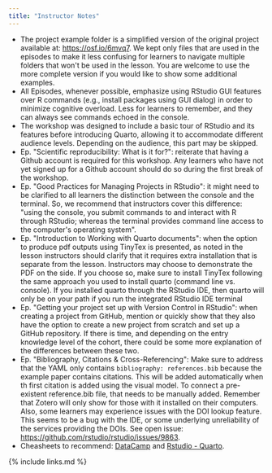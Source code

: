 ```yaml
---
title: "Instructor Notes"
---
```

- The project example folder is a simplified version of the original project available at: https://osf.io/6mvq7. We kept only files that are used in the episodes to make it less confusing for learners to navigate multiple folders that won't be used in the lesson. You are welcome to use the more complete version if you would like to show some additional examples.
- All Episodes, whenever possible, emphasize using RStudio GUI features over R commands (e.g., install packages using GUI dialog) in order to minimize cognitive overload. Less for learners to remember, and they can always see commands echoed in the console.
- The workshop was designed to include a basic tour of RStudio and its features before introducing Quarto, allowing it to accommodate different audience levels. Depending on the audience, this part may be skipped.
- Ep. "Scientific reproducibility: What is it for?": reiterate that having a Github account is required for this workshop. Any learners who have not yet signed up for a Github account should do so during the first break of the workshop.
- Ep. "Good Practices for Managing Projects in RStudio": it might need to be clarified to all learners the distinction between the console and the terminal. So, we recommend that instructors cover this difference: "using the console, you submit commands to and interact with R through RStudio; whereas the terminal provides command line access to the computer's operating system". 
- Ep. "Introduction to Working with Quarto documents": when the option to produce pdf outputs using TinyTex is presented, as noted in the lesson instructors should clarify that it requires extra installation that is separate from the lesson. Instructors may choose to demonstrate the PDF on the side. If you choose so, make sure to install TinyTex following the same approach you used to install quarto (command line vs. console). If you installed quarto through the RStudio IDE, then quarto will only be on your path if you run the integrated RStudio IDE terminal
- Ep. "Getting your project set up with Version Control in RStudio": when creating a project from GitHub, mention or quickly show that they also have the option to create a new project from scratch and set up a GitHub repository. If there is time, and depending on the entry knowledge level of the cohort, there could be some more explanation of the differences between these two. 
- Ep. "Bibliography, Citations & Cross-Referencing": Make sure to address that the YAML only contains `bibliography: references.bib` because the example paper contains citations. This will be added automatically when th first citation is added using the visual model. To connect a pre-existent reference.bib file, that needs to be manually added. Remember that Zotero will only show for those with it installed on their computers. Also, some learners may experience issues with the DOI lookup feature. This seems to be a bug with the IDE, or some underlying unreliability of the services providing the DOIs. See open issue: https://github.com/rstudio/rstudio/issues/9863. 
- Cheasheets to recommend: [DataCamp](https://images.datacamp.com/image/upload/v1676540721/Marketing/Blog/Quarto_Cheat_Sheet.pdf) and [Rstudio - Quarto](https://rstudio.github.io/cheatsheets/html/quarto.html).

{% include links.md %}
